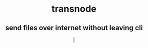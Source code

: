 <div align="center">
  <h1>transnode</h1>
  <h2>send files over internet without leaving cli</h2>
  <a href="#"></a> |
  <a href="#"></a>
  <br><br>
</div>
